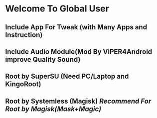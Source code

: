 ﻿# Welcome To Global User 
Include App For Tweak (with Many Apps and Instruction)
-----------------------------------------------------------------------------------------------
Include Audio Module(Mod By ViPER4Android improve Quality Sound)
-----------------------------------------------------------------------------------------------
Root by SuperSU (Need PC/Laptop and KingoRoot)
-----------------------------------------------------------------------------------------------
Root by Systemless (Magisk) *Recommend For Root by Magisk(Mask+Magic)*
-----------------------------------------------------------------------------------------------